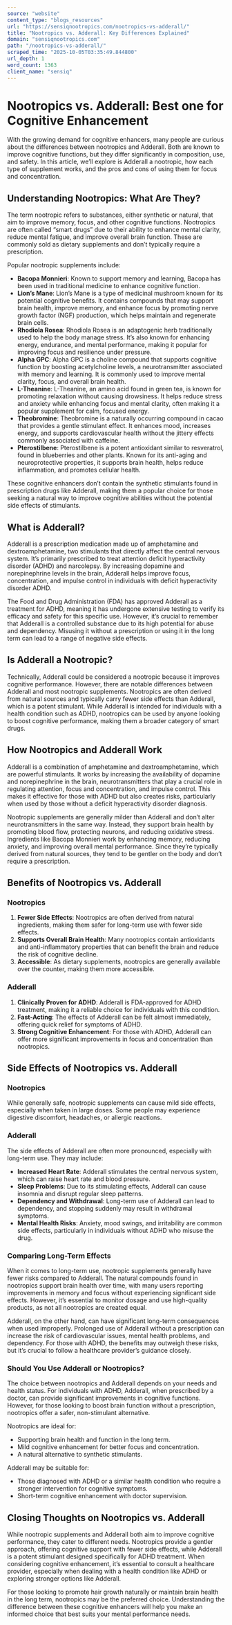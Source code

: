```yaml
---
source: "website"
content_type: "blogs_resources"
url: "https://sensiqnootropics.com/nootropics-vs-adderall/"
title: "Nootropics vs. Adderall: Key Differences Explained"
domain: "sensiqnootropics.com"
path: "/nootropics-vs-adderall/"
scraped_time: "2025-10-05T03:35:49.844800"
url_depth: 1
word_count: 1363
client_name: "sensiq"
---
```


# Nootropics vs. Adderall: Best one for Cognitive Enhancement

With the growing demand for cognitive enhancers, many people are curious about the differences between nootropics and Adderall. Both are known to improve cognitive functions, but they differ significantly in composition, use, and safety. In this article, we’ll explore is Adderall a nootropic, how each type of supplement works, and the pros and cons of using them for focus and concentration.

## **Understanding Nootropics: What Are They?**

The term nootropic refers to substances, either synthetic or natural, that aim to improve memory, focus, and other cognitive functions. Nootropics are often called “smart drugs” due to their ability to enhance mental clarity, reduce mental fatigue, and improve overall brain function. These are commonly sold as dietary supplements and don’t typically require a prescription.

Popular nootropic supplements include:

*   **Bacopa Monnieri**: Known to support memory and learning, Bacopa has been used in traditional medicine to enhance cognitive function.
*   **Lion’s Mane**: Lion’s Mane is a type of medicinal mushroom known for its potential cognitive benefits. It contains compounds that may support brain health, improve memory, and enhance focus by promoting nerve growth factor (NGF) production, which helps maintain and regenerate brain cells.
*   **Rhodiola Rosea**: Rhodiola Rosea is an adaptogenic herb traditionally used to help the body manage stress. It’s also known for enhancing energy, endurance, and mental performance, making it popular for improving focus and resilience under pressure.
*   **Alpha GPC**: Alpha GPC is a choline compound that supports cognitive function by boosting acetylcholine levels, a neurotransmitter associated with memory and learning. It is commonly used to improve mental clarity, focus, and overall brain health.
*   **L-Theanine**: L-Theanine, an amino acid found in green tea, is known for promoting relaxation without causing drowsiness. It helps reduce stress and anxiety while enhancing focus and mental clarity, often making it a popular supplement for calm, focused energy.
*   **Theobromine**: Theobromine is a naturally occurring compound in cacao that provides a gentle stimulant effect. It enhances mood, increases energy, and supports cardiovascular health without the jittery effects commonly associated with caffeine.
*   **Pterostilbene**: Pterostilbene is a potent antioxidant similar to resveratrol, found in blueberries and other plants. Known for its anti-aging and neuroprotective properties, it supports brain health, helps reduce inflammation, and promotes cellular health.

These cognitive enhancers don’t contain the synthetic stimulants found in prescription drugs like Adderall, making them a popular choice for those seeking a natural way to improve cognitive abilities without the potential side effects of stimulants.

## **What is Adderall?**

Adderall is a prescription medication made up of amphetamine and dextroamphetamine, two stimulants that directly affect the central nervous system. It’s primarily prescribed to treat attention deficit hyperactivity disorder (ADHD) and narcolepsy. By increasing dopamine and norepinephrine levels in the brain, Adderall helps improve focus, concentration, and impulse control in individuals with deficit hyperactivity disorder ADHD.

The Food and Drug Administration (FDA) has approved Adderall as a treatment for ADHD, meaning it has undergone extensive testing to verify its efficacy and safety for this specific use. However, it’s crucial to remember that Adderall is a controlled substance due to its high potential for abuse and dependency. Misusing it without a prescription or using it in the long term can lead to a range of negative side effects.

## **Is Adderall a Nootropic?**

Technically, Adderall could be considered a nootropic because it improves cognitive performance. However, there are notable differences between Adderall and most nootropic supplements. Nootropics are often derived from natural sources and typically carry fewer side effects than Adderall, which is a potent stimulant. While Adderall is intended for individuals with a health condition such as ADHD, nootropics can be used by anyone looking to boost cognitive performance, making them a broader category of smart drugs.

## **How Nootropics and Adderall Work**

Adderall is a combination of amphetamine and dextroamphetamine, which are powerful stimulants. It works by increasing the availability of dopamine and norepinephrine in the brain, neurotransmitters that play a crucial role in regulating attention, focus and concentration, and impulse control. This makes it effective for those with ADHD but also creates risks, particularly when used by those without a deficit hyperactivity disorder diagnosis.

Nootropic supplements are generally milder than Adderall and don’t alter neurotransmitters in the same way. Instead, they support brain health by promoting blood flow, protecting neurons, and reducing oxidative stress. Ingredients like Bacopa Monnieri work by enhancing memory, reducing anxiety, and improving overall mental performance. Since they’re typically derived from natural sources, they tend to be gentler on the body and don’t require a prescription.

## **Benefits of Nootropics vs. Adderall**

### **Nootropics**

1.  **Fewer Side Effects**: Nootropics are often derived from natural ingredients, making them safer for long-term use with fewer side effects.
2.  **Supports Overall Brain Health**: Many nootropics contain antioxidants and anti-inflammatory properties that can benefit the brain and reduce the risk of cognitive decline.
3.  **Accessible**: As dietary supplements, nootropics are generally available over the counter, making them more accessible.

### **Adderall**

1.  **Clinically Proven for ADHD**: Adderall is FDA-approved for ADHD treatment, making it a reliable choice for individuals with this condition.
2.  **Fast-Acting**: The effects of Adderall can be felt almost immediately, offering quick relief for symptoms of ADHD.
3.  **Strong Cognitive Enhancement**: For those with ADHD, Adderall can offer more significant improvements in focus and concentration than nootropics.

## **Side Effects of Nootropics vs. Adderall**

### **Nootropics**

While generally safe, nootropic supplements can cause mild side effects, especially when taken in large doses. Some people may experience digestive discomfort, headaches, or allergic reactions.

### **Adderall**

The side effects of Adderall are often more pronounced, especially with long-term use. They may include:

*   **Increased Heart Rate**: Adderall stimulates the central nervous system, which can raise heart rate and blood pressure.
*   **Sleep Problems**: Due to its stimulating effects, Adderall can cause insomnia and disrupt regular sleep patterns.
*   **Dependency and Withdrawal**: Long-term use of Adderall can lead to dependency, and stopping suddenly may result in withdrawal symptoms.
*   **Mental Health Risks**: Anxiety, mood swings, and irritability are common side effects, particularly in individuals without ADHD who misuse the drug.

### **Comparing Long-Term Effects**

When it comes to long-term use, nootropic supplements generally have fewer risks compared to Adderall. The natural compounds found in nootropics support brain health over time, with many users reporting improvements in memory and focus without experiencing significant side effects. However, it’s essential to monitor dosage and use high-quality products, as not all nootropics are created equal.

Adderall, on the other hand, can have significant long-term consequences when used improperly. Prolonged use of Adderall without a prescription can increase the risk of cardiovascular issues, mental health problems, and dependency. For those with ADHD, the benefits may outweigh these risks, but it’s crucial to follow a healthcare provider’s guidance closely.

### **Should You Use Adderall or Nootropics?**

The choice between nootropics and Adderall depends on your needs and health status. For individuals with ADHD, Adderall, when prescribed by a doctor, can provide significant improvements in cognitive functions. However, for those looking to boost brain function without a prescription, nootropics offer a safer, non-stimulant alternative.

Nootropics are ideal for:

*   Supporting brain health and function in the long term.
*   Mild cognitive enhancement for better focus and concentration.
*   A natural alternative to synthetic stimulants.

Adderall may be suitable for:

*   Those diagnosed with ADHD or a similar health condition who require a stronger intervention for cognitive symptoms.
*   Short-term cognitive enhancement with doctor supervision.

## **Closing Thoughts on Nootropics vs. Adderall**

While nootropic supplements and Adderall both aim to improve cognitive performance, they cater to different needs. Nootropics provide a gentler approach, offering cognitive support with fewer side effects, while Adderall is a potent stimulant designed specifically for ADHD treatment. When considering cognitive enhancement, it’s essential to consult a healthcare provider, especially when dealing with a health condition like ADHD or exploring stronger options like Adderall.

For those looking to promote hair growth naturally or maintain brain health in the long term, nootropics may be the preferred choice. Understanding the difference between these cognitive enhancers will help you make an informed choice that best suits your mental performance needs.